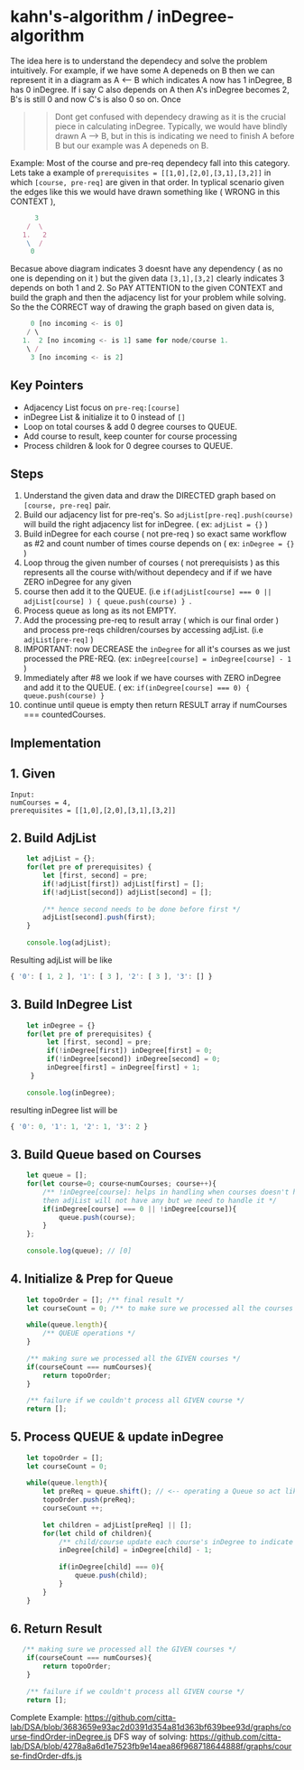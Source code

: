 # kahn's-algorithm / inDegree-algorithm

The idea here is to understand the dependecy and solve the problem intuitively. For example, if we have some A depeneds on B then we can represent it in a diagram as
A <-- B which indicates A now has 1 inDegree, B has 0 inDegree. If i say C also depends on A then A's inDegree becomes 2, B's is still 0 and now C's is also 0 so on. Once
>> Dont get confused with dependecy drawing as it is the crucial piece in calculating inDegree. Typically, we would have blindly drawn A --> B, but in this is indicating
we need to finish A before B but our example was A depeneds on B. 

Example:
Most of the course and pre-req dependecy fall into this category. Lets take a example of `prerequisites = [[1,0],[2,0],[3,1],[3,2]]` in which `[course, pre-req]` are given in
that order. In typlical scenario given the edges like this we would have drawn something like ( WRONG in this CONTEXT ),
```js
      3
    /  \
   1.   2
    \  /
     0
```
Becasue above diagram indicates 3 doesnt have any dependency ( as no one is depending on it ) but the given data `[3,1],[3,2]` clearly indicates 3 depends on both 1 and 2. So
PAY ATTENTION to the given CONTEXT and build the graph and then the adjacency list for your problem while solving. So the the CORRECT way of drawing the graph based
on given data is,
```js
     0 [no incoming <- is 0]
    / \
   1.  2 [no incoming <- is 1] same for node/course 1.
    \ /
     3 [no incoming <- is 2]
```

## Key Pointers
- Adjacency List focus on `pre-req:[course]`
- inDegree List & initialize it to 0 instead of `[]`
- Loop on total courses & add 0 degree courses to QUEUE.
- Add course to result, keep counter for course processing
- Process children & look for 0 degree courses to QUEUE.

## Steps
1. Understand the given data and draw the DIRECTED graph based on `[course, pre-req]` pair. 
2. Build our adjacency list for pre-req's. So `adjList[pre-req].push(course)` will build the right adjacency list for inDegree. ( ex: `adjList = {}` )
3. Build inDegree for each course ( not pre-req ) so exact same workflow as #2 and count number of times course depends on ( ex: `inDegree = {}` )
4. Loop throug the given number of courses ( not prerequisists ) as this represents all the course with/without dependecy and if if we have ZERO inDegree for any given 
5. course then add it to the QUEUE. (i.e `if(adjList[course] === 0 || adjList[course] ) { queue.push(course) } `. 
6. Process queue as long as its not EMPTY.
7. Add the processing pre-req to result array ( which is our final order ) and process pre-reqs children/courses by accessing adjList. (i.e `adjList[pre-req]` )
8. IMPORTANT: now DECREASE the `inDegree` for all it's courses as we just processed the PRE-REQ. (ex: `inDegree[course] = inDegree[course] - 1` )
9. Immediately after #8 we look if we have courses with ZERO inDegree and add it to the QUEUE. ( ex:  `if(inDegree[course] === 0) { queue.push(course) } `
10. continue until queue is empty then return RESULT array if numCourses === countedCourses. 

## Implementation
## 1. Given 
```
Input: 
numCourses = 4, 
prerequisites = [[1,0],[2,0],[3,1],[3,2]]
```
## 2. Build AdjList
```js
    let adjList = {};
    for(let pre of prerequisites) {
        let [first, second] = pre;
        if(!adjList[first]) adjList[first] = [];
        if(!adjList[second]) adjList[second] = [];
        
        /** hence second needs to be done before first */
        adjList[second].push(first);
    }
    
    console.log(adjList);
```
Resulting adjList will be like
```js
{ '0': [ 1, 2 ], '1': [ 3 ], '2': [ 3 ], '3': [] }
```

## 3. Build InDegree List
```js
    let inDegree = {}
    for(let pre of prerequisites) {
         let [first, second] = pre;
         if(!inDegree[first]) inDegree[first] = 0;
         if(!inDegree[second]) inDegree[second] = 0;
         inDegree[first] = inDegree[first] + 1;
     }
    
    console.log(inDegree);
```
resulting inDegree list will be 
```js
{ '0': 0, '1': 1, '2': 1, '3': 2 }
```

## 3. Build Queue based on Courses 
```js
    let queue = [];
    for(let course=0; course<numCourses; course++){
        /** !inDegree[course]: helps in handling when courses doesn't have pre-reqs
        then adjList will not have any but we need to handle it */
        if(inDegree[course] === 0 || !inDegree[course]){ 
            queue.push(course);
        }
    };
    
    console.log(queue); // [0]
```

## 4. Initialize & Prep for Queue 
```js
    let topoOrder = []; /** final result */
    let courseCount = 0; /** to make sure we processed all the courses */
    
    while(queue.length){
        /** QUEUE operations */
    }
    
    /** making sure we processed all the GIVEN courses */
    if(courseCount === numCourses){
        return topoOrder;
    }
    
    /** failure if we couldn't process all GIVEN course */
    return [];
```

## 5. Process QUEUE & update inDegree
```js
    let topoOrder = [];
    let courseCount = 0;
    
    while(queue.length){
        let preReq = queue.shift(); // <-- operating a Queue so act like one
        topoOrder.push(preReq);
        courseCount ++;
        
        let children = adjList[preReq] || [];
        for(let child of children){
            /** child/course update each course's inDegree to indicate it's preReq is processed */
            inDegree[child] = inDegree[child] - 1;
            
            if(inDegree[child] === 0){
                queue.push(child);
            }
        }
    }
```

## 6. Return Result
```js
   /** making sure we processed all the GIVEN courses */
    if(courseCount === numCourses){
        return topoOrder;
    }
    
    /** failure if we couldn't process all GIVEN course */
    return [];
```

Complete Example:
https://github.com/citta-lab/DSA/blob/3683659e93ac2d0391d354a81d363bf639bee93d/graphs/course-findOrder-inDegree.js 
DFS way of solving:
https://github.com/citta-lab/DSA/blob/4278a8a6d1e7523fb9e14aea86f968718644888f/graphs/course-findOrder-dfs.js
